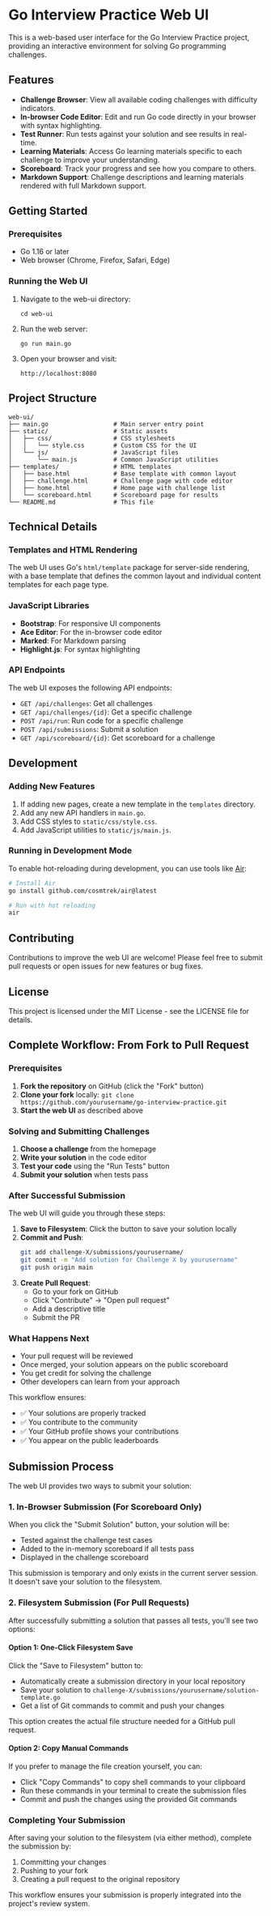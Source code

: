 # Go Interview Practice Web UI

This is a web-based user interface for the Go Interview Practice project, providing an interactive environment for solving Go programming challenges.

## Features

- **Challenge Browser**: View all available coding challenges with difficulty indicators.
- **In-browser Code Editor**: Edit and run Go code directly in your browser with syntax highlighting.
- **Test Runner**: Run tests against your solution and see results in real-time.
- **Learning Materials**: Access Go learning materials specific to each challenge to improve your understanding.
- **Scoreboard**: Track your progress and see how you compare to others.
- **Markdown Support**: Challenge descriptions and learning materials rendered with full Markdown support.

## Getting Started

### Prerequisites

- Go 1.16 or later
- Web browser (Chrome, Firefox, Safari, Edge)

### Running the Web UI

1. Navigate to the web-ui directory:
   ```
   cd web-ui
   ```

2. Run the web server:
   ```
   go run main.go
   ```

3. Open your browser and visit:
   ```
   http://localhost:8080
   ```

## Project Structure

```
web-ui/
├── main.go                  # Main server entry point
├── static/                  # Static assets
│   ├── css/                 # CSS stylesheets
│   │   └── style.css        # Custom CSS for the UI
│   └── js/                  # JavaScript files
│       └── main.js          # Common JavaScript utilities
├── templates/               # HTML templates
│   ├── base.html            # Base template with common layout
│   ├── challenge.html       # Challenge page with code editor
│   ├── home.html            # Home page with challenge list
│   └── scoreboard.html      # Scoreboard page for results
└── README.md                # This file
```

## Technical Details

### Templates and HTML Rendering

The web UI uses Go's `html/template` package for server-side rendering, with a base template that defines the common layout and individual content templates for each page type.

### JavaScript Libraries

- **Bootstrap**: For responsive UI components
- **Ace Editor**: For the in-browser code editor
- **Marked**: For Markdown parsing
- **Highlight.js**: For syntax highlighting

### API Endpoints

The web UI exposes the following API endpoints:

- `GET /api/challenges`: Get all challenges
- `GET /api/challenges/{id}`: Get a specific challenge
- `POST /api/run`: Run code for a specific challenge
- `POST /api/submissions`: Submit a solution
- `GET /api/scoreboard/{id}`: Get scoreboard for a challenge

## Development

### Adding New Features

1. If adding new pages, create a new template in the `templates` directory.
2. Add any new API handlers in `main.go`.
3. Add CSS styles to `static/css/style.css`.
4. Add JavaScript utilities to `static/js/main.js`.

### Running in Development Mode

To enable hot-reloading during development, you can use tools like [Air](https://github.com/cosmtrek/air):

```bash
# Install Air
go install github.com/cosmtrek/air@latest

# Run with hot reloading
air
```

## Contributing

Contributions to improve the web UI are welcome! Please feel free to submit pull requests or open issues for new features or bug fixes.

## License

This project is licensed under the MIT License - see the LICENSE file for details. 

## Complete Workflow: From Fork to Pull Request

### Prerequisites
1. **Fork the repository** on GitHub (click the "Fork" button)
2. **Clone your fork** locally: `git clone https://github.com/yourusername/go-interview-practice.git`
3. **Start the web UI** as described above

### Solving and Submitting Challenges

1. **Choose a challenge** from the homepage
2. **Write your solution** in the code editor
3. **Test your code** using the "Run Tests" button
4. **Submit your solution** when tests pass

### After Successful Submission

The web UI will guide you through these steps:

1. **Save to Filesystem**: Click the button to save your solution locally
2. **Commit and Push**: 
   ```bash
   git add challenge-X/submissions/yourusername/
   git commit -m "Add solution for Challenge X by yourusername"
   git push origin main
   ```
3. **Create Pull Request**:
   - Go to your fork on GitHub
   - Click "Contribute" → "Open pull request"
   - Add a descriptive title
   - Submit the PR

### What Happens Next

- Your pull request will be reviewed
- Once merged, your solution appears on the public scoreboard
- You get credit for solving the challenge
- Other developers can learn from your approach

This workflow ensures:
- ✅ Your solutions are properly tracked
- ✅ You contribute to the community
- ✅ Your GitHub profile shows your contributions
- ✅ You appear on the public leaderboards

## Submission Process

The web UI provides two ways to submit your solution:

### 1. In-Browser Submission (For Scoreboard Only)

When you click the "Submit Solution" button, your solution will be:
- Tested against the challenge test cases
- Added to the in-memory scoreboard if all tests pass
- Displayed in the challenge scoreboard

This submission is temporary and only exists in the current server session. It doesn't save your solution to the filesystem.

### 2. Filesystem Submission (For Pull Requests)

After successfully submitting a solution that passes all tests, you'll see two options:

#### Option 1: One-Click Filesystem Save

Click the "Save to Filesystem" button to:
- Automatically create a submission directory in your local repository
- Save your solution to `challenge-X/submissions/yourusername/solution-template.go`
- Get a list of Git commands to commit and push your changes

This option creates the actual file structure needed for a GitHub pull request.

#### Option 2: Copy Manual Commands

If you prefer to manage the file creation yourself, you can:
- Click "Copy Commands" to copy shell commands to your clipboard
- Run these commands in your terminal to create the submission files
- Commit and push the changes using the provided Git commands

### Completing Your Submission

After saving your solution to the filesystem (via either method), complete the submission by:
1. Committing your changes
2. Pushing to your fork
3. Creating a pull request to the original repository

This workflow ensures your submission is properly integrated into the project's review system. 